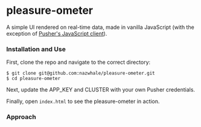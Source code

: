 # pleasure-ometer
A simple UI rendered on real-time data, made in vanilla JavaScript (with the exception of [Pusher's JavaScript client](https://github.com/pusher/pusher-js)).

### Installation and Use

First, clone the repo and navigate to the correct directory:

```
$ git clone git@github.com:nazwhale/pleasure-ometer.git
$ cd pleasure-ometer
```
Next, update the APP_KEY and CLUSTER with your own Pusher credentials.

Finally, open `index.html` to see the pleasure-ometer in action.

### Approach
